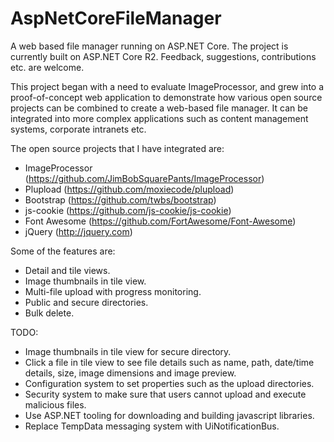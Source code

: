 # AspNetCoreFileManager
A web based file manager running on ASP.NET Core. The project is currently built on ASP.NET Core R2. Feedback, suggestions, contributions etc. are welcome.

This project began with a need to evaluate ImageProcessor, and grew into a proof-of-concept web application to demonstrate how various open source projects can be combined to create a web-based file manager. It can be integrated into more complex applications such as content management systems, corporate intranets etc.

The open source projects that I have integrated are:
- ImageProcessor (https://github.com/JimBobSquarePants/ImageProcessor)
- Plupload (https://github.com/moxiecode/plupload)
- Bootstrap (https://github.com/twbs/bootstrap)
- js-cookie (https://github.com/js-cookie/js-cookie)
- Font Awesome (https://github.com/FortAwesome/Font-Awesome)
- jQuery (http://jquery.com)

Some of the features are:
- Detail and tile views.
- Image thumbnails in tile view.
- Multi-file upload with progress monitoring.
- Public and secure directories.
- Bulk delete.

TODO:
- Image thumbnails in tile view for secure directory.
- Click a file in tile view to see file details such as name, path, date/time details, size, image dimensions and image preview.
- Configuration system to set properties such as the upload directories.
- Security system to make sure that users cannot upload and execute malicious files.
- Use ASP.NET tooling for downloading and building javascript libraries.
- Replace TempData messaging system with UiNotificationBus.